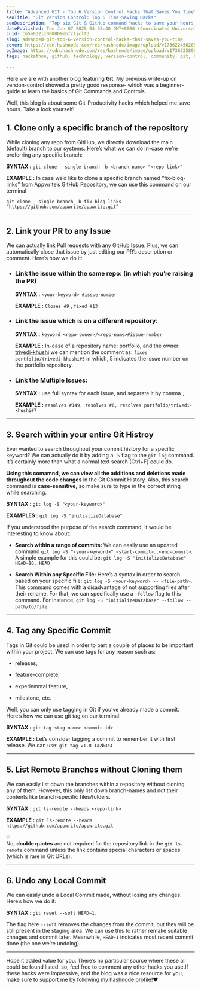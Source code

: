 ```yaml
---
title: "Advanced GIT - Top 6 Version Control Hacks That Saves You Time"
seoTitle: "Git Version Control: Top 6 Time-Saving Hacks"
seoDescription: "Top six Git & GitHub command hacks to save your hours "
datePublished: Tue Jan 07 2025 04:58:40 GMT+0000 (Coordinated Universal Time)
cuid: cm5m032iz000009mbfztjclt3
slug: advanced-git-top-6-version-control-hacks-that-saves-you-time
cover: https://cdn.hashnode.com/res/hashnode/image/upload/v1736224502853/9c5dd07c-ad12-47ee-a526-0b245e75c1d6.png
ogImage: https://cdn.hashnode.com/res/hashnode/image/upload/v1736225890960/a04cdab5-284b-4a50-ad1b-75dd0049e353.png
tags: hackathon, github, technology, version-control, community, git, hacking, tech, hashnode, hacks, pull-requests, gitcommands, advanced-git, version-control-systems, khushitrivedi

---
```


Here we are with another blog featuring **Git**. My previous write-up on version-control showed a pretty good response- which was a beginner-guide to learn the basics of Git Commands and Controls.

Well, this blog is about some Git-Productivity hacks which helped me save hours. Take a look yourself!

## 1\. Clone only a specific branch of the repository

While cloning any repo from GitHub, we directly download the main (default) branch to our systems. Here’s what we can do in-case we’re preferring any specific branch:

**SYNTAX :** `git clone --single-branch -b <branch-name> "<repo-link>"`

**EXAMPLE :** In case we’d like to clone a specific branch named “fix-blog-links” from Appwrite’s GitHub Repository, we can use this command on our terminal

`git clone --single-branch -b fix-blog-links “`[`https://github.com/appwrite/appwrite.git`](https://github.com/appwrite/appwrite.git)`”`

---

## 2\. Link your PR to any Issue

We can actually link Pull requests with any GitHub Issue. Plus, we can automatically close that issue by just editing our PR’s description or comment. Here’s how we do it:

* ### **Link the issue within the same repo:** (in which you’re raising the PR)
    
    **SYNTAX :** `<your-keyword> #issue-number`
    
    **EXAMPLE :** `Closes #9` , `fixed #13`
    
* ### **Link the issue which is on a different repository:**
    
    **SYNTAX :** `keyword <repo-owner>/<repo-name>#issue-number`
    
    **EXAMPLE :** In-case of a repository name: portfolio, and the owner: [trivedi-khushi](https://www.github.com/trivedi-khushi) we can mention the comment as: `fixes portfolio/trivedi-khushi#5` in which, 5 indicates the issue number on the portfolio repository.
    
* ### **Link the Multiple Issues:**
    
    **SYNTAX :** use full syntax for each issue, and separate it by comma `,`
    
    **EXAMPLE :** `resolves #149, resolves #6, resolves portfolio/trivedi-khushi#7`
    

---

## 3\. Search within your entire Git Histroy

Ever wanted to search throughout your commit history for a specific keyword? We can actually do it by adding a `-S` flag to the `git log` command. It’s certainly more than what a normal text search (Ctrl+F) could do.

**Using this comamnd, we can view all the additions and deletions made throughout the code changes** in the Git Commit History. Also, this search command is **case-sensitive,** so make sure to type in the correct string while searching.

**SYNTAX :** `git log -S "<your-keyword>"`

**EXAMPLES :** `git log -S "initializeDatabase"`

If you understood the purpose of the search command, it would be interesting to know about:

* **Search within a range of commits:** We can easily use an updated command `git log -S “<your-keyword>” <start-commit>..<end-commit>`. A simple example for this could be: `git log -S "initializeDatabase" HEAD~10..HEAD`
    
* **Search Within any Specific File:** Here’s a syntax in order to search based on your specific file: `git log -S <your-keyword> -- <file-path>`. This command comes with a disadvantage of not supporting files after their rename. For that, we can specifically use a `-follow` flag to this command. For instance, `git log -S "initializeDatabase" --follow -- path/to/file`.
    

---

## 4\. Tag any Specific Commit

Tags in Git could be used in order to part a couple of places to be important within your project. We can use tags for any reason such as:

* releases,
    
* feature-complete,
    
* experiemntal feature,
    
* milestone, etc.
    

Well, you can only use tagging in Git if you’ve already made a commit. Here’s how we can use git tag on our terminal:

**SYNTAX :** `git tag <tag-name> <commit-id>`

**EXAMPLE :** Let’s consider tagging a commit to remember it with first release. We can use: `git tag v1.0 1a2b3c4`

---

## 5\. List Remote Branches without Cloning them

We can easily list down the branches within a repository without cloning any of them. However, this only list down branch-names and not their contents like branch-specific files/folders.

**SYNTAX :** `git ls-remote --heads <repo-link>`

**EXAMPLE :** `git ls-remote --heads` [`https://github.com/appwrite/appwrite.git`](https://github.com/appwrite/appwrite.git)

<div data-node-type="callout">
<div data-node-type="callout-emoji">💡</div>
<div data-node-type="callout-text">No, <strong>double quotes</strong> are not required for the repository link in the <code>git ls-remote</code> command unless the link contains special characters or spaces (which is rare in Git URLs).</div>
</div>

---

## 6\. Undo any Local Commit

We can easily undo a Local Commit made, without losing any changes. Here’s how we do it:

**SYNTAX :** `git reset --soft HEAD~1`.

The flag here `--soft` removes the changes from the commit, but they will be still present in the staging area. We can use this to rather remake suitable chnages and commit later. Meanwhile, `HEAD~1` indicates most recent commit done (the one we’re undoing).

---

Hope it added value for you. There’s no particular source where these all could be found listed. so, feel free to comment any other hacks you use.If these hacks were impressive, and the blog was a nice resource for you, make sure to support me by following my [hashnode profile](https://hashnode.com/@trivedi-khushi)!❤️